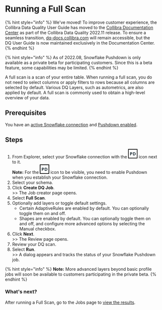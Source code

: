 # Running a Full Scan

{% hint style="info" %}
We've moved! To improve customer experience, the Collibra Data Quality User Guide has moved to the [Collibra Documentation Center](https://productresources.collibra.com/docs/collibra/latest/Content/DataQuality/DQCoreComponents/Running%20a%20Full%20Scan.htm) as part of the Collibra Data Quality 2022.11 release. To ensure a seamless transition, [dq-docs.collibra.com](http://dq-docs.collibra.com/) will remain accessible, but the DQ User Guide is now maintained exclusively in the Documentation Center.
{% endhint %}

{% hint style="info" %}
As of 2022.08, Snowflake Pushdown is only available as a private beta for participating customers. Since this is a beta feature, some capabilities may be limited.&#x20;
{% endhint %}

A full scan is a scan of your entire table. When running a full scan, you do not need to select columns or apply filters to rows because all columns are selected by default. Various DQ Layers, such as autometrics, are also applied by default. A full scan is commonly used to obtain a high-level overview of your data.&#x20;

## Prerequisites

You have an [active Snowflake connection](../../../../../connecting-to-dbs-in-owl-web/supported-drivers/connectivity-to-snowflake.md) and [Pushdown enabled](../../../../../connecting-to-dbs-in-owl-web/supported-drivers/connectivity-to-snowflake.md).

## Steps

1. From Explorer, select your Snowflake connection with the ![](../../../../../.gitbook/assets/dq-pushdown-icon.png) icon next to it.\
   **Note:** For the ![](../../../../../.gitbook/assets/dq-pushdown-icon.png) icon to be visible, you need to enable Pushdown when you establish your Snowflake connection.
2. Select your schema.
3. Click **Create DQ Job**.\
   \>> The Job creator page opens.
4. Select **Full Scan**.
5. Optionally add layers or toggle default settings.&#x20;
   * Certain AdaptiveRules are enabled by default. You can optionally toggle them on and off.
   * Shapes are enabled by default. You can optionally toggle them on and off, and configure more advanced options by selecting the Manual checkbox.&#x20;
6. Click **Next**.\
   \>> The Review page opens.
7. Review your DQ scan.&#x20;
8. Select **Run**.\
   \>> A dialog appears and tracks the status of your Snowflake Pushdown job.

{% hint style="info" %}
**Note:** More advanced layers beyond basic profile jobs will soon be available to customers participating in the private beta.
{% endhint %}

### What's next?

After running a Full Scan, go to the Jobs page to [view the results](../../../../profile.md#view-the-results).

